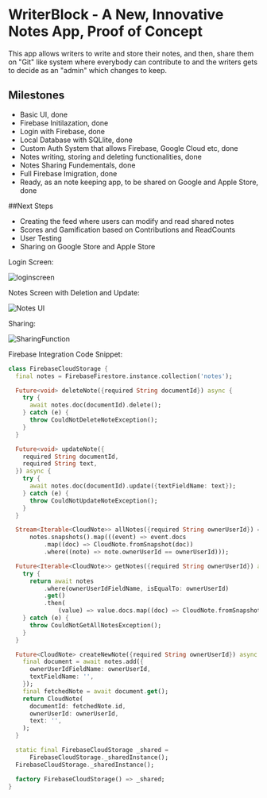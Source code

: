 # WriterBlock - A New, Innovative Notes App, Proof of Concept

This app allows writers to write and store their notes, and then, share them on "Git" like system where everybody can contribute to and the writers gets to decide as an "admin" which changes to keep.

## Milestones

- Basic UI, done
- Firebase Initilazation, done
- Login with Firebase, done
- Local Database with SQLlite, done
- Custom Auth System that allows Firebase, Google Cloud etc, done
- Notes writing, storing and deleting functionalities, done
- Notes Sharing Fundementals, done
- Full Firebase Imigration, done
- Ready, as an note keeping app, to be shared on Google and Apple Store, done

##Next Steps

- Creating the feed where users can modify and read shared notes
- Scores and Gamification based on Contributions and ReadCounts
- User Testing
- Sharing on Google Store and Apple Store 

Login Screen: 

![loginscreen](https://user-images.githubusercontent.com/93154247/193502352-0566515c-fa65-4464-b022-3ab2c59608d5.PNG)


Notes Screen with Deletion and Update:

![Notes UI](https://user-images.githubusercontent.com/93154247/193502437-7c345454-731f-41fa-9d0d-a6ed7c7589d2.PNG)


Sharing:

![SharingFunction](https://user-images.githubusercontent.com/93154247/193502571-ee2cf552-6753-45f0-9df8-52c181dd9877.PNG)

Firebase Integration Code Snippet:

```dart
class FirebaseCloudStorage {
  final notes = FirebaseFirestore.instance.collection('notes');

  Future<void> deleteNote({required String documentId}) async {
    try {
      await notes.doc(documentId).delete();
    } catch (e) {
      throw CouldNotDeleteNoteException();
    }
  }

  Future<void> updateNote({
    required String documentId,
    required String text,
  }) async {
    try {
      await notes.doc(documentId).update({textFieldName: text});
    } catch (e) {
      throw CouldNotUpdateNoteException();
    }
  }

  Stream<Iterable<CloudNote>> allNotes({required String ownerUserId}) =>
      notes.snapshots().map(((event) => event.docs
          .map((doc) => CloudNote.fromSnapshot(doc))
          .where((note) => note.ownerUserId == ownerUserId)));

  Future<Iterable<CloudNote>> getNotes({required String ownerUserId}) async {
    try {
      return await notes
          .where(ownerUserIdFieldName, isEqualTo: ownerUserId)
          .get()
          .then(
              (value) => value.docs.map((doc) => CloudNote.fromSnapshot(doc)));
    } catch (e) {
      throw CouldNotGetAllNotesException();
    }
  }

  Future<CloudNote> createNewNote({required String ownerUserId}) async {
    final document = await notes.add({
      ownerUserIdFieldName: ownerUserId,
      textFieldName: '',
    });
    final fetchedNote = await document.get();
    return CloudNote(
      documentId: fetchedNote.id,
      ownerUserId: ownerUserId,
      text: '',
    );
  }

  static final FirebaseCloudStorage _shared =
      FirebaseCloudStorage._sharedInstance();
  FirebaseCloudStorage._sharedInstance();

  factory FirebaseCloudStorage() => _shared;
}
```


